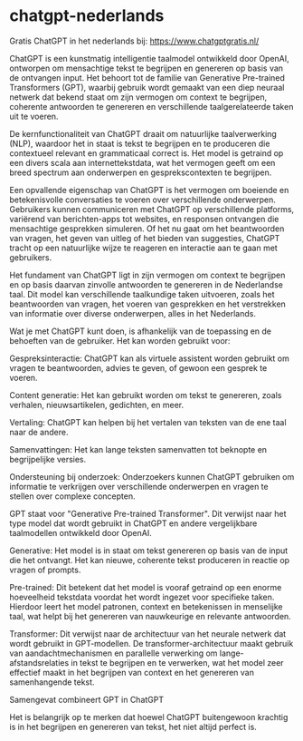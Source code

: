 # chatgpt-nederlands
Gratis ChatGPT in het nederlands bij: https://www.chatgptgratis.nl/

ChatGPT is een kunstmatig intelligentie taalmodel ontwikkeld door OpenAI, ontworpen om mensachtige tekst te begrijpen en genereren op basis van de ontvangen input. Het behoort tot de familie van Generative Pre-trained Transformers (GPT), waarbij gebruik wordt gemaakt van een diep neuraal netwerk dat bekend staat om zijn vermogen om context te begrijpen, coherente antwoorden te genereren en verschillende taalgerelateerde taken uit te voeren.

De kernfunctionaliteit van ChatGPT draait om natuurlijke taalverwerking (NLP), waardoor het in staat is tekst te begrijpen en te produceren die contextueel relevant en grammaticaal correct is. Het model is getraind op een divers scala aan internettekstdata, wat het vermogen geeft om een breed spectrum aan onderwerpen en gesprekscontexten te begrijpen.

Een opvallende eigenschap van ChatGPT is het vermogen om boeiende en betekenisvolle conversaties te voeren over verschillende onderwerpen. Gebruikers kunnen communiceren met ChatGPT op verschillende platforms, variërend van berichten-apps tot websites, en responsen ontvangen die mensachtige gesprekken simuleren. Of het nu gaat om het beantwoorden van vragen, het geven van uitleg of het bieden van suggesties, ChatGPT tracht op een natuurlijke wijze te reageren en interactie aan te gaan met gebruikers.

Het fundament van ChatGPT ligt in zijn vermogen om context te begrijpen en op basis daarvan zinvolle antwoorden te genereren in de Nederlandse taal. Dit model kan verschillende taalkundige taken uitvoeren, zoals het beantwoorden van vragen, het voeren van gesprekken en het verstrekken van informatie over diverse onderwerpen, alles in het Nederlands.

Wat je met ChatGPT kunt doen, is afhankelijk van de toepassing en de behoeften van de gebruiker. Het kan worden gebruikt voor:

Gespreksinteractie: ChatGPT kan als virtuele assistent worden gebruikt om vragen te beantwoorden, advies te geven, of gewoon een gesprek te voeren.

Content generatie: Het kan gebruikt worden om tekst te genereren, zoals verhalen, nieuwsartikelen, gedichten, en meer.

Vertaling: ChatGPT kan helpen bij het vertalen van teksten van de ene taal naar de andere.

Samenvattingen: Het kan lange teksten samenvatten tot beknopte en begrijpelijke versies.

Ondersteuning bij onderzoek: Onderzoekers kunnen ChatGPT gebruiken om informatie te verkrijgen over verschillende onderwerpen en vragen te stellen over complexe concepten.

GPT staat voor "Generative Pre-trained Transformer". Dit verwijst naar het type model dat wordt gebruikt in ChatGPT en andere vergelijkbare taalmodellen ontwikkeld door OpenAI.

Generative: Het model is in staat om tekst genereren op basis van de input die het ontvangt. Het kan nieuwe, coherente tekst produceren in reactie op vragen of prompts.

Pre-trained: Dit betekent dat het model is vooraf getraind op een enorme hoeveelheid tekstdata voordat het wordt ingezet voor specifieke taken. Hierdoor leert het model patronen, context en betekenissen in menselijke taal, wat helpt bij het genereren van nauwkeurige en relevante antwoorden.

Transformer: Dit verwijst naar de architectuur van het neurale netwerk dat wordt gebruikt in GPT-modellen. De transformer-architectuur maakt gebruik van aandachtmechanismen en parallelle verwerking om lange-afstandsrelaties in tekst te begrijpen en te verwerken, wat het model zeer effectief maakt in het begrijpen van context en het genereren van samenhangende tekst.

Samengevat combineert GPT in ChatGPT


Het is belangrijk op te merken dat hoewel ChatGPT buitengewoon krachtig is in het begrijpen en genereren van tekst, het niet altijd perfect is. 

